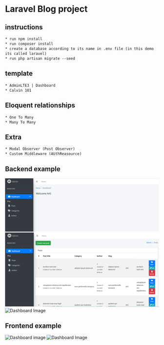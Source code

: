 # Laravel  Blog project
## instructions
    * run npm install 
    * run composer install
    * create a database according to its name in .env file (in this demo its called laravel)
    * run php artisan migrate --seed 
## template
    * AdminLTE3 | Dashboard
    * Calvin 101
## Eloquent relationships
    * One To Many 
    * Many To Many 
## Extra
    * Modal Observer (Post Observer)
    * Custom Middleware (AUthReasource)
## Backend example
![Dashboard image](/demo/admin1.png)
![Dashboard Image](/demo/admin2.png)
![Dashboard Image](/demo/create.png)
## Frontend example
![Dashboard image](/demo/screen1.png)
![Dashboard Image](/demo/screen2.png)
